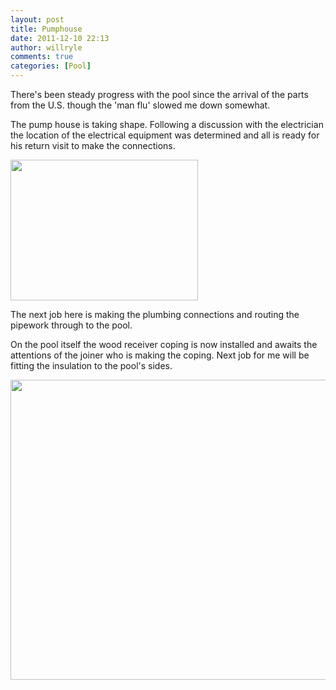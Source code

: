 ```yaml
---
layout: post
title: Pumphouse
date: 2011-12-10 22:13
author: willryle
comments: true
categories: [Pool]
---
```

There's been steady progress with the pool since the arrival of the parts from the U.S. though the 'man flu' slowed me down somewhat.

<!--more-->

The pump house is taking shape. Following a discussion with the electrician the location of the electrical equipment was determined and all is ready for his return visit to make the connections.

<img class="alignleft size-medium wp-image-866" title="Pump House 017" src="http://willryle.files.wordpress.com/2011/12/pump-house-017.jpg?w=300" alt="" width="300" height="225" />

The next job here is making the plumbing connections and routing the pipework through to the pool.

On the pool itself the wood receiver coping is now installed and awaits the attentions of the joiner who is making the coping. Next job for me will be fitting the insulation to the pool's sides.

<a href="http://willryle.files.wordpress.com/2011/12/christmas-parade-056.jpg"><img class="alignnone size-full wp-image-867" title="Christmas Parade 056" src="http://willryle.files.wordpress.com/2011/12/christmas-parade-056.jpg" alt="" width="640" height="480" /></a>

&nbsp;
